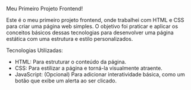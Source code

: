 

Meu Primeiro Projeto Frontend!

Este é o meu primeiro projeto frontend, onde trabalhei com HTML e CSS para criar uma página web simples. 
O objetivo foi praticar e aplicar os conceitos básicos dessas tecnologias para desenvolver uma página estática com uma estrutura e estilo personalizados.

Tecnologias Utilizadas:
* HTML: Para estruturar o conteúdo da página.
* CSS: Para estilizar a página e torná-la visualmente atraente.
* JavaScript: (Opcional) Para adicionar interatividade básica, como um botão que exibe um alerta ao ser clicado.
